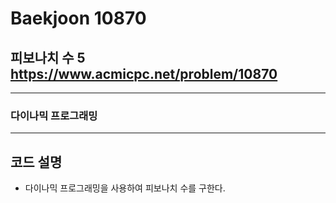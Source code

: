 Baekjoon 10870
=============
피보나치 수 5  <https://www.acmicpc.net/problem/10870>
---------------
- - -
### 다이나믹 프로그래밍
- - -
## 코드 설명
- 다이나믹 프로그래밍을 사용하여 피보나치 수를 구한다.

